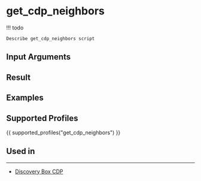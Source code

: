 

# get_cdp_neighbors

<!-- prettier-ignore -->
!!! todo

    Describe get_cdp_neighbors script

## Input Arguments

## Result

## Examples

## Supported Profiles

{{ supported_profiles("get_cdp_neighbors") }}

## Used in
----
* [Discovery Box CDP](../../../admin/reference/discovery/box/cdp.md)
